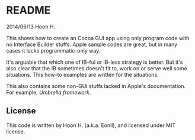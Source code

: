 README
======
2014/06/13
Hoon H.

This shows how to create an Cocoa GUI app using only program code with no Interface Builder stuffs.
Apple sample codes are great, but in many cases it lacks programmatic-only way.

It's arguable that which one of IB-ful or IB-less strategy is better. But it's also clear that the IB
sometimes doesn't fit to, work on or serve well some situations. This how-to examples are written for 
the situations.



This also contains some non-GUI stuffs lacked in Apple's documentation. 
For example, *Umbrella framework*.






License
-------
This code is written by Hoon H. (a.k.a. Eonil), and licensed under MIT license.

